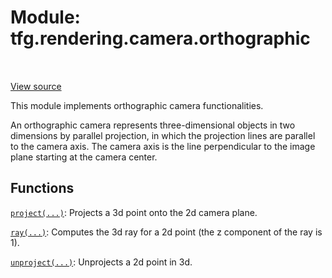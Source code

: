 <div itemscope itemtype="http://developers.google.com/ReferenceObject">
<meta itemprop="name" content="tfg.rendering.camera.orthographic" />
<meta itemprop="path" content="Stable" />
</div>

# Module: tfg.rendering.camera.orthographic

<!-- Insert buttons and diff -->

<table class="tfo-notebook-buttons tfo-api" align="left">
</table>

<a target="_blank" href="https://github.com/tensorflow/graphics/blob/master/tensorflow_graphics/rendering/camera/orthographic.py">View source</a>



This module implements orthographic camera functionalities.


An orthographic camera represents three-dimensional objects in two dimensions
by parallel projection, in which the projection lines are parallel to the
camera axis. The camera axis is the line perpendicular to the image plane
starting at the camera center.

## Functions

[`project(...)`](../../../tfg/rendering/camera/orthographic/project.md): Projects a 3d point onto the 2d camera plane.

[`ray(...)`](../../../tfg/rendering/camera/orthographic/ray.md): Computes the 3d ray for a 2d point (the z component of the ray is 1).

[`unproject(...)`](../../../tfg/rendering/camera/orthographic/unproject.md): Unprojects a 2d point in 3d.

